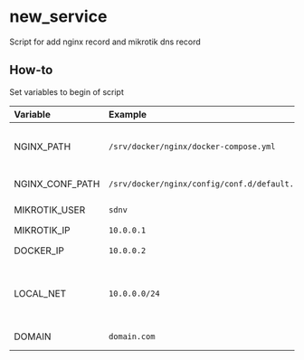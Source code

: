 # new_service

Script for add nginx record and mikrotik dns record

## How-to
Set variables to begin of script

| Variable | Example | Explanation
| :-| :-| :-
| NGINX_PATH | `/srv/docker/nginx/docker-compose.yml` | NGINX docker-compose.yml path
| NGINX_CONF_PATH | `/srv/docker/nginx/config/conf.d/default.conf` | NGINX config path
| MIKROTIK_USER  | `sdnv` | Mikrotik SSH user
| MIKROTIK_IP | `10.0.0.1` | Mikrotik IP
| DOCKER_IP | `10.0.0.2` | Docker host ip
| LOCAL_NET | `10.0.0.0/24` | Local network for allow to service, deny all
| DOMAIN | `domain.com` | Domain for dns
